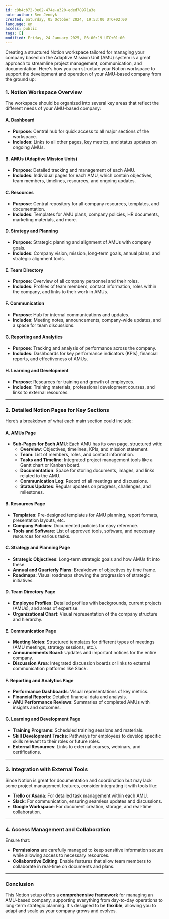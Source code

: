 ```yaml
---
id: c8b4cb72-0e02-474e-a320-eded78971a3e
note-author: Ben Jendyk
created: Saturday, 05 October 2024, 19:53:00 UTC+02:00
language: en
access: public
tags: []
modified: Friday, 24 January 2025, 03:00:19 UTC+01:00
---
```


Creating a structured Notion workspace tailored for managing your company based on the Adaptive Mission Unit (AMU) system is a great approach to streamline project management, communication, and documentation. Here's how you can structure your Notion workspace to support the development and operation of your AMU-based company from the ground up:

### **1. Notion Workspace Overview**

The workspace should be organized into several key areas that reflect the different needs of your AMU-based company:

#### **A. Dashboard**

- **Purpose**: Central hub for quick access to all major sections of the workspace.
- **Includes**: Links to all other pages, key metrics, and status updates on ongoing AMUs.

#### **B. AMUs (Adaptive Mission Units)**

- **Purpose**: Detailed tracking and management of each AMU.
- **Includes**: Individual pages for each AMU, which contain objectives, team members, timelines, resources, and ongoing updates.

#### **C. Resources**

- **Purpose**: Central repository for all company resources, templates, and documentation.
- **Includes**: Templates for AMU plans, company policies, HR documents, marketing materials, and more.

#### **D. Strategy and Planning**

- **Purpose**: Strategic planning and alignment of AMUs with company goals.
- **Includes**: Company vision, mission, long-term goals, annual plans, and strategic alignment tools.

#### **E. Team Directory**

- **Purpose**: Overview of all company personnel and their roles.
- **Includes**: Profiles of team members, contact information, roles within the company, and links to their work in AMUs.

#### **F. Communication**

- **Purpose**: Hub for internal communications and updates.
- **Includes**: Meeting notes, announcements, company-wide updates, and a space for team discussions.

#### **G. Reporting and Analytics**

- **Purpose**: Tracking and analysis of performance across the company.
- **Includes**: Dashboards for key performance indicators (KPIs), financial reports, and effectiveness of AMUs.

#### **H. Learning and Development**

- **Purpose**: Resources for training and growth of employees.
- **Includes**: Training materials, professional development courses, and links to external resources.

---

### **2. Detailed Notion Pages for Key Sections**

Here’s a breakdown of what each main section could include:

#### **A. AMUs Page**

- **Sub-Pages for Each AMU**: Each AMU has its own page, structured with:
  - **Overview**: Objectives, timelines, KPIs, and mission statement.
  - **Team**: List of members, roles, and contact information.
  - **Tasks and Timeline**: Integrated project management tools like a Gantt chart or Kanban board.
  - **Documentation**: Space for storing documents, images, and links related to the AMU.
  - **Communication Log**: Record of all meetings and discussions.
  - **Status Updates**: Regular updates on progress, challenges, and milestones.

#### **B. Resources Page**

- **Templates**: Pre-designed templates for AMU planning, report formats, presentation layouts, etc.
- **Company Policies**: Documented policies for easy reference.
- **Tools and Software**: List of approved tools, software, and necessary resources for various tasks.

#### **C. Strategy and Planning Page**

- **Strategic Objectives**: Long-term strategic goals and how AMUs fit into these.
- **Annual and Quarterly Plans**: Breakdown of objectives by time frame.
- **Roadmaps**: Visual roadmaps showing the progression of strategic initiatives.

#### **D. Team Directory Page**

- **Employee Profiles**: Detailed profiles with backgrounds, current projects (AMUs), and areas of expertise.
- **Organizational Chart**: Visual representation of the company structure and hierarchy.

#### **E. Communication Page**

- **Meeting Notes**: Structured templates for different types of meetings (AMU meetings, strategy sessions, etc.).
- **Announcements Board**: Updates and important notices for the entire company.
- **Discussion Area**: Integrated discussion boards or links to external communication platforms like Slack.

#### **F. Reporting and Analytics Page**

- **Performance Dashboards**: Visual representations of key metrics.
- **Financial Reports**: Detailed financial data and analysis.
- **AMU Performance Reviews**: Summaries of completed AMUs with insights and outcomes.

#### **G. Learning and Development Page**

- **Training Programs**: Scheduled training sessions and materials.
- **Skill Development Tracks**: Pathways for employees to develop specific skills relevant to their roles or future roles.
- **External Resources**: Links to external courses, webinars, and certifications.

---

### **3. Integration with External Tools**

Since Notion is great for documentation and coordination but may lack some project management features, consider integrating it with tools like:

- **Trello or Asana**: For detailed task management within each AMU.
- **Slack**: For communication, ensuring seamless updates and discussions.
- **Google Workspace**: For document creation, storage, and real-time collaboration.

---

### **4. Access Management and Collaboration**

Ensure that:

- **Permissions** are carefully managed to keep sensitive information secure while allowing access to necessary resources.
- **Collaborative Editing**: Enable features that allow team members to collaborate in real-time on documents and plans.

---

### **Conclusion**

This Notion setup offers a **comprehensive framework** for managing an AMU-based company, supporting everything from day-to-day operations to long-term strategic planning. It's designed to be **flexible**, allowing you to adapt and scale as your company grows and evolves.
